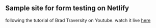 ## Sample site for form testing on Netlify

following the tutorial of Brad Traversity on Youtube.
watch it live [here](https://awesome-jang-630073.netlify.app/)
